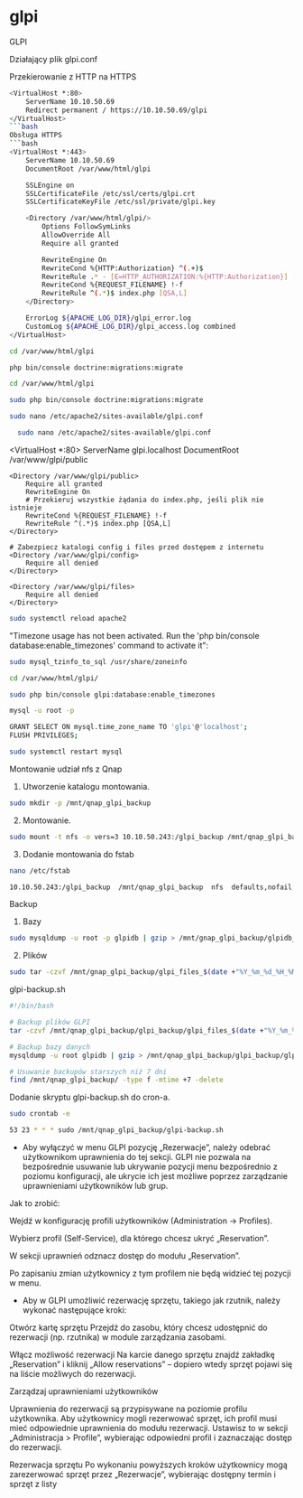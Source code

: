 # glpi
GLPI

Działający plik glpi.conf

Przekierowanie z HTTP na HTTPS
```bash
<VirtualHost *:80>
    ServerName 10.10.50.69
    Redirect permanent / https://10.10.50.69/glpi
</VirtualHost>
```bash
Obsługa HTTPS
```bash
<VirtualHost *:443>
    ServerName 10.10.50.69
    DocumentRoot /var/www/html/glpi

    SSLEngine on
    SSLCertificateFile /etc/ssl/certs/glpi.crt
    SSLCertificateKeyFile /etc/ssl/private/glpi.key

    <Directory /var/www/html/glpi/>
        Options FollowSymLinks
        AllowOverride All
        Require all granted

        RewriteEngine On
        RewriteCond %{HTTP:Authorization} ^(.+)$
        RewriteRule .* - [E=HTTP_AUTHORIZATION:%{HTTP:Authorization}]
        RewriteCond %{REQUEST_FILENAME} !-f
        RewriteRule ^(.*)$ index.php [QSA,L]
    </Directory>

    ErrorLog ${APACHE_LOG_DIR}/glpi_error.log
    CustomLog ${APACHE_LOG_DIR}/glpi_access.log combined
</VirtualHost>
```


```bash
cd /var/www/html/glpi
```
```bash
php bin/console doctrine:migrations:migrate
```
```bash
cd /var/www/html/glpi
```
```bash
sudo php bin/console doctrine:migrations:migrate
```
```bash
sudo nano /etc/apache2/sites-available/glpi.conf
```
```bash
  sudo nano /etc/apache2/sites-available/glpi.conf
```

  <VirtualHost *:80>
    ServerName glpi.localhost
    DocumentRoot /var/www/glpi/public

    <Directory /var/www/glpi/public>
        Require all granted
        RewriteEngine On
        # Przekieruj wszystkie żądania do index.php, jeśli plik nie istnieje
        RewriteCond %{REQUEST_FILENAME} !-f
        RewriteRule ^(.*)$ index.php [QSA,L]
    </Directory>

    # Zabezpiecz katalogi config i files przed dostępem z internetu
    <Directory /var/www/glpi/config>
        Require all denied
    </Directory>

    <Directory /var/www/glpi/files>
        Require all denied
    </Directory>
</VirtualHost>

```bash
sudo systemctl reload apache2
```

"Timezone usage has not been activated. Run the 'php bin/console database:enable_timezones' command to activate it":

```bash
sudo mysql_tzinfo_to_sql /usr/share/zoneinfo
```
```bash
cd /var/www/html/glpi/
```
```bash
sudo php bin/console glpi:database:enable_timezones
```
```bash
mysql -u root -p
```
```bash
GRANT SELECT ON mysql.time_zone_name TO 'glpi'@'localhost';
FLUSH PRIVILEGES;
```
```bash
sudo systemctl restart mysql
```
Montowanie udział nfs z Qnap
1. Utworzenie katalogu montowania.
```bash
sudo mkdir -p /mnt/qnap_glpi_backup
```
2. Montowanie.
```bash
sudo mount -t nfs -o vers=3 10.10.50.243:/glpi_backup /mnt/qnap_glpi_backup
```
3. Dodanie montowania do fstab
```bash
nano /etc/fstab
```
```bash
10.10.50.243:/glpi_backup  /mnt/qnap_glpi_backup  nfs  defaults,nofail,noatime,intr,_netdev  0 0
```


Backup
1. Bazy
```bash
sudo mysqldump -u root -p glpidb | gzip > /mnt/gnap_glpi_backup/glpidb_$(date +"%Y_%m_%d_%H_%M").sql.gz
```
2. Plików
```bash
sudo tar -czvf /mnt/gnap_glpi_backup/glpi_files_$(date +"%Y_%m_%d_%H_%M").tar.gz /var/www/html/glpi
```
glpi-backup.sh
```bash
#!/bin/bash

# Backup plików GLPI
tar -czvf /mnt/qnap_glpi_backup/glpi_backup/glpi_files_$(date +"%Y_%m_%d_%H_%M").tar.gz /var/www/html/glpi

# Backup bazy danych
mysqldump -u root glpidb | gzip > /mnt/qnap_glpi_backup/glpi_backup/glpi_db_$(date +"%Y_%m_%d_%H_%M").sql.gz

# Usuwanie backupów starszych niż 7 dni
find /mnt/qnap_glpi_backup/ -type f -mtime +7 -delete
```
Dodanie skryptu glpi-backup.sh do cron-a.
```bash
sudo crontab -e
```
```bash
53 23 * * * sudo /mnt/qnap_glpi_backup/glpi-backup.sh
```

* Aby wyłączyć w menu GLPI pozycję „Rezerwacje”, należy odebrać użytkownikom uprawnienia do tej sekcji. GLPI nie pozwala na bezpośrednie usuwanie lub ukrywanie pozycji menu bezpośrednio z poziomu konfiguracji, ale ukrycie ich jest możliwe poprzez zarządzanie uprawnieniami użytkowników lub grup.

Jak to zrobić:

Wejdź w konfigurację profili użytkowników (Administration → Profiles).

Wybierz profil (Self-Service), dla którego chcesz ukryć „Reservation”.

W sekcji uprawnień odznacz dostęp do modułu „Reservation”.

Po zapisaniu zmian użytkownicy z tym profilem nie będą widzieć tej pozycji w menu.

* Aby w GLPI umożliwić rezerwację sprzętu, takiego jak rzutnik, należy wykonać następujące kroki:

Otwórz kartę sprzętu
Przejdź do zasobu, który chcesz udostępnić do rezerwacji (np. rzutnika) w module zarządzania zasobami.

Włącz możliwość rezerwacji
Na karcie danego sprzętu znajdź zakładkę „Reservation” i kliknij „Allow reservations” – dopiero wtedy sprzęt pojawi się na liście możliwych do rezerwacji.

Zarządzaj uprawnieniami użytkowników

Uprawnienia do rezerwacji są przypisywane na poziomie profilu użytkownika. Aby użytkownicy mogli rezerwować sprzęt, ich profil musi mieć odpowiednie uprawnienia do modułu rezerwacji. Ustawisz to w sekcji „Administracja > Profile”, wybierając odpowiedni profil i zaznaczając dostęp do rezerwacji.

Rezerwacja sprzętu
Po wykonaniu powyższych kroków użytkownicy mogą zarezerwować sprzęt przez „Rezerwacje”, wybierając dostępny termin i sprzęt z listy
